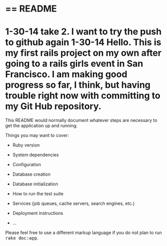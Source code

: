 == README
==
1-30-14 take 2.  I want to try the push to github again
1-30-14 Hello.  This is my first rails project on my own after going to a rails girls event in San Francisco.
        I am making good progress so far, I think, but having trouble right now with committing to my Git Hub repository.
==
This README would normally document whatever steps are necessary to get the
application up and running.

Things you may want to cover:

* Ruby version

* System dependencies

* Configuration

* Database creation

* Database initialization

* How to run the test suite

* Services (job queues, cache servers, search engines, etc.)

* Deployment instructions

* ...


Please feel free to use a different markup language if you do not plan to run
<tt>rake doc:app</tt>.

